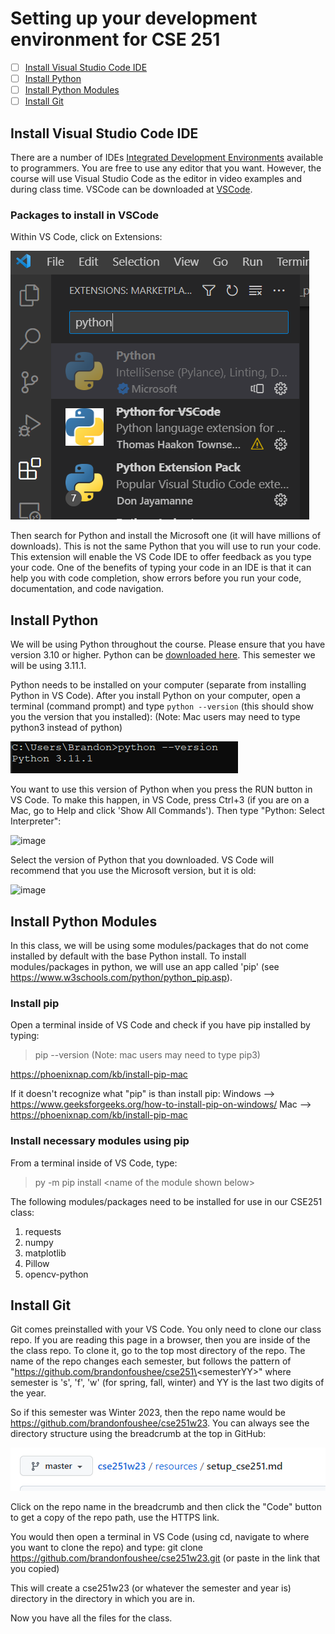 # Setting up your development environment for CSE 251

- [ ] [Install Visual Studio Code IDE](#install-vscode)
- [ ] [Install Python](#install-python)
- [ ] [Install Python Modules](#install-modules)
- [ ] [Install Git](#install-git)

## <a name="install-vscode">Install Visual Studio Code IDE
There are a number of IDEs [Integrated Development Environments](https://en.wikipedia.org/wiki/Integrated_development_environment) available to programmers. You are free to use any editor that you want.  However, the course will use Visual Studio Code as the editor in video examples and during class time.  VSCode can be downloaded at [VSCode](https://code.visualstudio.com).

### Packages to install in VSCode 

Within VS Code, click on Extensions:

![image](vscode-extensions.PNG)

Then search for Python and install the Microsoft one (it will have millions of downloads). This is not the same Python that you will use to run your code. This extension will enable the VS Code IDE to offer feedback as you type your code. One of the benefits of typing your code in an IDE is that it can help you with code completion, show errors before you run your code, documentation, and code navigation. 

## <a name="install-python"></a>**Install Python**
We will be using Python throughout the course. Please ensure that you have version 3.10 or higher.  Python can be [downloaded here](python.org). This semester we will be using 3.11.1.

Python needs to be installed on your computer (separate from installing Python in VS Code). After you install Python on your computer, open a terminal (command prompt) 
and type `python --version` (this should show you the version that you installed):
(Note: Mac users may need to type python3 instead of python)

![image](python-version.png)

You want to use this version of Python when you press the RUN button in VS Code. To make this happen, in VS Code, press Ctrl+3 (if you are on a Mac, go to Help and click 'Show All Commands'). Then type "Python: Select Interpreter":

![image](https://user-images.githubusercontent.com/8828821/207205249-efb963f1-b62a-4672-9534-5b722febd847.png)

Select the version of Python that you downloaded. VS Code will recommend that you use the Microsoft version, but it is old:

![image](https://user-images.githubusercontent.com/8828821/207205435-745e1eba-bb2d-46c7-9510-c4ce0e193feb.png)

## <a name="install-modules"></a> **Install Python Modules**
In this class, we will be using some modules/packages that do not come installed by default with the base Python install. To install modules/packages in python, we will use an app called 'pip' (see https://www.w3schools.com/python/python_pip.asp). 

### Install pip
Open a terminal inside of VS Code and check if you have pip installed by typing:
>pip --version
(Note: mac users may need to type pip3)

https://phoenixnap.com/kb/install-pip-mac

If it doesn't recognize what "pip" is than install pip:
Windows --> https://www.geeksforgeeks.org/how-to-install-pip-on-windows/
Mac --> https://phoenixnap.com/kb/install-pip-mac

### Install necessary modules using pip
From a terminal inside of VS Code, type:
>py -m pip install \<name of the module shown below\>

The following modules/packages need to be installed for use in our CSE251 class:
1. requests 
2. numpy
3. matplotlib
4. Pillow
5. opencv-python

## <a name="install-git"></a> **Install Git**
Git comes preinstalled with your VS Code. You only need to clone our class repo. If you are reading this page in a browser, then you are inside of the the class repo. To clone it, go to the top most directory of the repo. The name of the repo changes each semester, but follows the pattern of "https://github.com/brandonfoushee/cse251\<semesterYY\>" where semester is 's', 'f', 'w' (for spring, fall, winter) and YY is the last two digits of the year.

So if this semester was Winter 2023, then the repo name would be https://github.com/brandonfoushee/cse251w23. You can always see the directory structure using the breadcrumb at the top in GitHub:

![](breadcrumb.PNG)

Click on the repo name in the breadcrumb and then click the "Code" button to get a copy of the repo path, use the HTTPS link.

You would then open a terminal in VS Code (using cd, navigate to where you want to clone the repo) and type:
git clone https://github.com/brandonfoushee/cse251w23.git  (or paste in the link that you copied)

This will create a cse251w23 (or whatever the semester and year is) directory in the directory in which you are in. 

Now you have all the files for the class.
